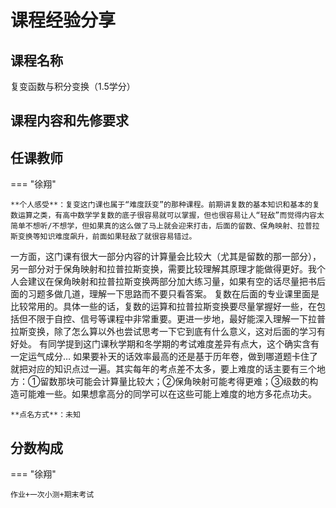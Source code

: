 # 课程经验分享

## 课程名称
复变函数与积分变换（1.5学分）
## 课程内容和先修要求

## 任课教师

=== "徐翔"

    **个人感受**：复变这门课也属于“难度跃变”的那种课程。前期讲复数的基本知识和基本的复数运算之类，有高中数学学复数的底子很容易就可以掌握，但也很容易让人“轻敌”而觉得内容太简单不想听/不想学，但如果真的这么做了马上就会迎来打击，后面的留数、保角映射、拉普拉斯变换等知识难度飙升，前面如果轻敌了就很容易错过。
一方面，这门课有很大一部分内容的计算量会比较大（尤其是留数的那一部分），另一部分对于保角映射和拉普拉斯变换，需要比较理解其原理才能做得更好。我个人会建议在保角映射和拉普拉斯变换两部分加大练习量，如果有空的话尽量把书后面的习题多做几道，理解一下思路而不要只看答案。
复数在后面的专业课里面是比较常用的。具体一些的话，复数的运算和拉普拉斯变换要尽量掌握好一些，在包括但不限于自控、信号等课程中非常重要。更进一步地，最好能深入理解一下拉普拉斯变换，除了怎么算以外也尝试思考一下它到底有什么意义，这对后面的学习有好处。
有同学提到这门课秋学期和冬学期的考试难度差异有点大，这个确实含有一定运气成分…
如果要补天的话效率最高的还是基于历年卷，做到哪道题卡住了就把对应的知识点过一遍。其实每年的考点差不太多，要上难度的话主要有三个地方：①留数那块可能会计算量比较大；②保角映射可能考得更难；③级数的构造可能难一些。如果想拿高分的同学可以在这些可能上难度的地方多花点功夫。

    **点名方式**：未知



## 分数构成

=== "徐翔"

    作业+一次小测+期末考试

